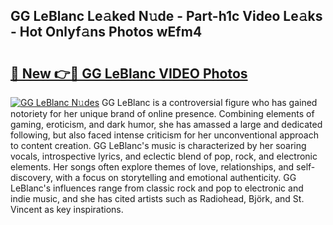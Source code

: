## GG LeBlanc Le𝚊ked N𝚞de - Part-h1c Video Le𝚊ks - Hot Onlyf𝚊ns Photos wEfm4

# <h2><a href="http://ab4196.deff.icu/?id=GG+LeBlanc">🔗 New 👉🔴 GG LeBlanc VIDEO Photos</a></h2>

[![GG LeBlanc N𝚞des](https://i.imgur.com/rIISA9y.gif)](http://ab4196.deff.icu/?id=GG+LeBlanc)
GG LeBlanc is a controversial figure who has gained notoriety for her unique brand of online presence. Combining elements of gaming, eroticism, and dark humor, she has amassed a large and dedicated following, but also faced intense criticism for her unconventional approach to content creation. GG LeBlanc's music is characterized by her soaring vocals, introspective lyrics, and eclectic blend of pop, rock, and electronic elements. Her songs often explore themes of love, relationships, and self-discovery, with a focus on storytelling and emotional authenticity. GG LeBlanc's influences range from classic rock and pop to electronic and indie music, and she has cited artists such as Radiohead, Björk, and St. Vincent as key inspirations.
